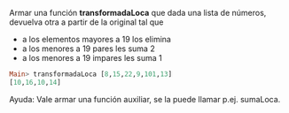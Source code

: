 Armar una función **transformadaLoca** que dada una lista de números, devuelva otra a partir de
la original tal que

* a los elementos mayores a 19 los elimina
* a los menores a 19 pares les suma 2
* a los menores a 19 impares les suma 1

```haskell
Main> transformadaLoca [8,15,22,9,101,13]
[10,16,10,14]
```

Ayuda: Vale armar una función auxiliar, se la puede llamar p.ej. sumaLoca. 